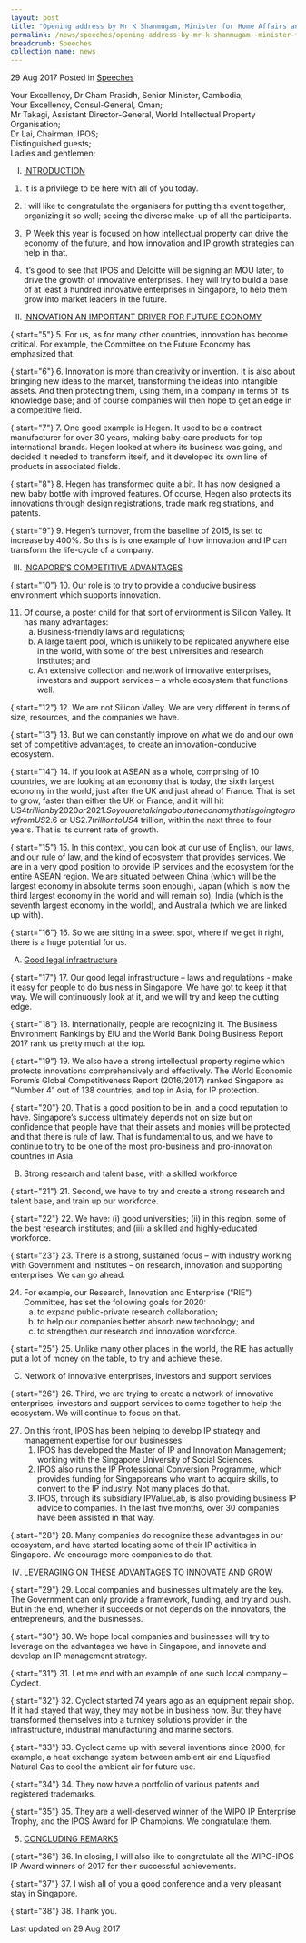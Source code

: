 ```yaml
---
layout: post
title: "Opening address by Mr K Shanmugam, Minister for Home Affairs and Minister for Law at IP Week@SG 2017"
permalink: /news/speeches/opening-address-by-mr-k-shanmugam--minister-for-home-affairs-and3
breadcrumb: Speeches
collection_name: news
---
```


29 Aug 2017 Posted in [Speeches](/news/speeches)

Your Excellency, Dr Cham Prasidh, Senior Minister, Cambodia;    
Your Excellency, Consul-General, Oman;  
Mr Takagi, Assistant Director-General, World Intellectual Property Organisation;  
Dr Lai, Chairman, IPOS;  
Distinguished guests;  
Ladies and gentlemen;  

<ol style="list-style-type: upper-roman">
<li><u>INTRODUCTION</u></li>
</ol>


1. It is a privilege to be here with all of you today.

 

2. I will like to congratulate the organisers for putting this event together, organizing it so well; seeing the diverse make-up of all the participants.

 

3. IP Week this year is focused on how intellectual property can drive the economy of the future, and how innovation and IP growth strategies can help in that.

 

4. It’s good to see that IPOS and Deloitte will be signing an MOU later, to drive the growth of innovative enterprises. They will try to build a base of at least a hundred innovative enterprises in Singapore, to help them grow into market leaders in the future.

<ol start="2" style="list-style-type: upper-roman">
<li><u>INNOVATION AN IMPORTANT DRIVER FOR FUTURE ECONOMY</u></li>
</ol>


{:start="5"}
5.            For us, as for many other countries, innovation has become critical. For example, the Committee on the Future Economy has emphasized that.

 
{:start="6"}
6.            Innovation is more than creativity or invention. It is also about bringing new ideas to the market, transforming the ideas into intangible assets. And then protecting them, using them, in a company in terms of its knowledge base; and of course companies will then hope to get an edge in a competitive field.

 
{:start="7"}
7.            One good example is Hegen. It used to be a contract manufacturer for over 30 years, making baby-care products for top international brands. Hegen looked at where its business was going, and decided it needed to transform itself, and it developed its own line of products in associated fields.

 
{:start="8"}
8.            Hegen has transformed quite a bit. It has now designed a new baby bottle with improved features. Of course, Hegen also protects its innovations through design registrations, trade mark registrations, and patents.

 
{:start="9"}
9.            Hegen’s turnover, from the baseline of 2015, is set to increase by 400%. So this is is one example of how innovation and IP can transform the life-cycle of a company.


<ol start="3" style="list-style-type: upper-roman">
<li><u>INGAPORE’S COMPETITIVE ADVANTAGES</u></li>
</ol>

{:start="10"}
10.         Our role is to try to provide a conducive business environment which supports innovation.


<ol start="11">
<li>Of course, a poster child for that sort of environment is Silicon Valley. It has many advantages:

<ol style="list-style-type: lower-alpha">

<li> Business-friendly laws and regulations; </li>

 

<li> A large talent pool, which is unlikely to be replicated anywhere else in the world, with some of the best universities and research institutes; and </li>

 

<li> An extensive collection and network of innovative enterprises, investors and support services – a whole ecosystem that functions well. </li>

</ol>
</li>
</ol>

{:start="12"}
12.         We are not Silicon Valley. We are very different in terms of size, resources, and the companies we have.

 
{:start="13"}
13.         But we can constantly improve on what we do and our own set of competitive advantages, to create an innovation-conducive ecosystem.

 
{:start="14"}
14.         If you look at ASEAN as a whole, comprising of 10 countries, we are looking at an economy that is today, the sixth largest economy in the world, just after the UK and just ahead of France. That is set to grow, faster than either the UK or France, and it will hit US$4 trillion by 2020 or 2021. So you are talking about an economy that is going to grow from US$2.6 or US$2.7 trillion to US$4 trillion, within the next three to four years. That is its current rate of growth.

 
{:start="15"}
15.         In this context, you can look at our use of English, our laws, and our rule of law, and the kind of ecosystem that provides services. We are in a very good position to provide IP services and the ecosystem for the entire ASEAN region. We are situated between China (which will be the largest economy in absolute terms soon enough), Japan (which is now the third largest economy in the world and will remain so), India (which is the seventh largest economy in the world), and Australia (which we are linked up with).

 
{:start="16"}
16.         So we are sitting in a sweet spot, where if we get it right, there is a huge potential for us.

<ol style="list-style-type: upper-alpha">
<li><u> Good legal infrastructure</u></li>
</ol>

{:start="17"}
17.         Our good legal infrastructure – laws and regulations - make it easy for people to do business in Singapore. We have got to keep it that way. We will continuously look at it, and we will try and keep the cutting edge.

 
{:start="18"}
18.         Internationally, people are recognizing it. The Business Environment Rankings by EIU and the World Bank Doing Business Report 2017 rank us pretty much at the top.

 
{:start="19"}
19.         We also have a strong intellectual property regime which protects innovations comprehensively and effectively. The World Economic Forum’s Global Competitiveness Report (2016/2017) ranked Singapore as “Number 4” out of 138 countries, and top in Asia, for IP protection.

 
{:start="20"}
20.         That is a good position to be in, and a good reputation to have. Singapore’s success ultimately depends not on size but on confidence that people have that their assets and monies will be protected, and that there is rule of law. That is fundamental to us, and we have to continue to try to be one of the most pro-business and pro-innovation countries in Asia.


<ol style="list-style-type: upper-alpha" start="2">
<li>Strong research and talent base, with a skilled workforce</li>
</ol>

{:start="21"}
21.         Second, we have to try and create a strong research and talent base, and train up our workforce.

 
{:start="22"}
22.         We have: (i) good universities; (ii) in this region, some of the best research institutes; and (iii) a skilled and highly-educated workforce.

 
{:start="23"}
23.         There is a strong, sustained focus – with industry working with Government and institutes – on research, innovation and supporting enterprises. We can go ahead.


<ol start="24">
<li>For example, our Research, Innovation and Enterprise (“RIE”) Committee, has set the following goals for 2020:

<ol style="list-style-type: lower-alpha">
<li>to expand public-private research collaboration;</li>

<li>to help our companies better absorb new technology; and</li>

<li>to strengthen our research and innovation workforce.</li>
</ol>

</li>
</ol>

{:start="25"}
25.         Unlike many other places in the world, the RIE has actually put a lot of money on the table, to try and achieve these.


<ol start="3" style="list-style-type: upper-alpha">
<li>  Network of innovative enterprises, investors and support services</li>
</ol>

{:start="26"}
26.         Third, we are trying to create a network of innovative enterprises, investors and support services to come together to help the ecosystem. We will continue to focus on that.

<ol start="27">
<li>On this front, IPOS has been helping to develop IP strategy and management expertise for our businesses:

<ol style="list-style-typer: lower-alpha">


<li>IPOS has developed the Master of IP and Innovation Management; working with the Singapore University of Social Sciences. </li>

 

<li> IPOS also runs the IP Professional Conversion Programme, which provides funding for Singaporeans who want to acquire skills, to convert to the IP industry. Not many places do that. </li>

 

<li> IPOS, through its subsidiary IPValueLab, is also providing business IP advice to companies. In the last five months, over 30 companies have been assisted in that way. </li>

</ol>
</li>
</ol>

{:start="28"}
28. Many companies do recognize these advantages in our ecosystem, and have started locating some of their IP activities in Singapore. We encourage more companies to do that.


<ol start="4" style="list-style-type: upper-roman">
<li><u> LEVERAGING ON THESE ADVANTAGES TO INNOVATE AND GROW</u></li>
</ol>


 
{:start="29"}
29. Local companies and businesses ultimately are the key. The Government can only provide a framework, funding, and try and push. But in the end, whether it succeeds or not depends on the innovators, the entrepreneurs, and the businesses.

 
{:start="30"}
30. We hope local companies and businesses will try to leverage on the advantages we have in Singapore, and innovate and develop an IP management strategy.

 
{:start="31"}
31. Let me end with an example of one such local company – Cyclect.

 
{:start="32"}
32. Cyclect started 74 years ago as an equipment repair shop. If it had stayed that way, they may not be in business now. But they have transformed themselves into a turnkey solutions provider in the infrastructure, industrial manufacturing and marine sectors.

 
{:start="33"}
33. Cyclect came up with several inventions since 2000, for example, a heat exchange system between ambient air and Liquefied Natural Gas to cool the ambient air for future use.

 
{:start="34"}
34. They now have a portfolio of various patents and registered trademarks.

 
{:start="35"}
35. They are a well-deserved winner of the WIPO IP Enterprise Trophy, and the IPOS Award for IP Champions. We congratulate them.


<ol start="5">
<li><u>CONCLUDING REMARKS</u></li>
</ol>

{:start="36"}
36. In closing, I will also like to congratulate all the WIPO-IPOS IP Award winners of 2017 for their successful achievements.

 
{:start="37"}
37. I wish all of you a good conference and a very pleasant stay in Singapore.

 
{:start="38"}
38. Thank you.  

<p class="right-side-updated">Last updated on 29 Aug 2017</p>

